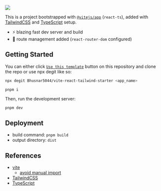 <img src="https://www.canva.com/design/DAGF1TJ6teM/BDJ5WJUwXRliXhSqEDN8ig/edit?utm_content=DAGF1TJ6teM&utm_campaign=designshare&utm_medium=link2&utm_source=sharebutton" />

This is a project bootstrapped with [`@vitejs/app`](https://vitejs.dev/guide/#scaffolding-your-first-vite-project) (`react-ts`), added with [TailwindCSS](https://tailwindcss.com) and [TypeScript](https://www.typescriptlang.org) setup.

- ⚡ blazing fast dev server and build
- 🔗 route management added (`react-router-dom` configured)

## Getting Started

You can either click [`Use this template`](https://github.com/Bhusnar5044/vite-react-tailwind-starter/generate) button on this repository and clone the repo or use npx degit like so:

```bash
npx degit Bhusnar5044/vite-react-tailwind-starter <app_name>
```

```
pnpm i
```

Then, run the development server:

```bash
pnpm dev
```

## Deployment

- build command: `pnpm build`
- output directory: `dist`

## References

- [vite](https://vitejs.dev)
  - [avoid manual import](https://vitejs.dev/guide/features.html#jsx)
- [TailwindCSS](https://tailwindcss.com/)
- [TypeScript](https://www.typescriptlang.org)
